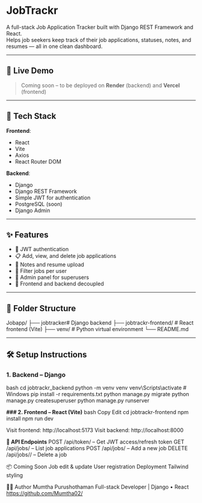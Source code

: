 # JobTrackr

A full-stack Job Application Tracker built with Django REST Framework and React.  
Helps job seekers keep track of their job applications, statuses, notes, and resumes — all in one clean dashboard.

---

## 🚀 Live Demo

> Coming soon – to be deployed on **Render** (backend) and **Vercel** (frontend)

---

## 🧩 Tech Stack

**Frontend**:
- React
- Vite
- Axios
- React Router DOM

**Backend**:
- Django
- Django REST Framework
- Simple JWT for authentication
- PostgreSQL (soon)
- Django Admin

---

## ✨ Features

- 🔐 JWT authentication
- 📋 Add, view, and delete job applications
- 📝 Notes and resume upload
- 🎯 Filter jobs per user
- 🧾 Admin panel for superusers
- 🔄 Frontend and backend decoupled

---

## 📂 Folder Structure

Jobapp/
├── jobtracker# Django backend
├── jobtrackr-frontend/ # React frontend (Vite)
├── venv/ # Python virtual environment
└── README.md

---

## 🛠️ Setup Instructions

### 1. Backend – Django

bash
cd jobtrackr_backend
python -m venv venv
venv\Scripts\activate        # Windows
pip install -r requirements.txt
python manage.py migrate
python manage.py createsuperuser
python manage.py runserver

**### 2. Frontend – React (Vite)**
bash
Copy
Edit
cd jobtrackr-frontend
npm install
npm run dev

Visit frontend: http://localhost:5173
Visit backend: http://localhost:8000

**🔐 API Endpoints**
POST /api/token/ – Get JWT access/refresh token
GET /api/jobs/ – List job applications
POST /api/jobs/ – Add a new job
DELETE /api/jobs/<id>/ – Delete a job

📦 Coming Soon
Job edit & update
User registration
Deployment
Tailwind styling

🧑‍💻 Author
Mumtha Purushothaman
Full-stack Developer | Django • React
https://github.com/Mumtha02/

